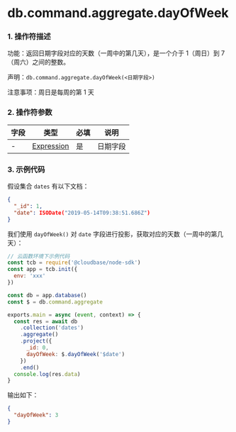 # db.command.aggregate.dayOfWeek

### 1. 操作符描述

功能：返回日期字段对应的天数（一周中的第几天），是一个介于 1（周日）到 7（周六）之间的整数。

声明：`db.command.aggregate.dayOfWeek(<日期字段>)`

注意事项：周日是每周的第 1 天

### 2. 操作符参数

| 字段 | 类型                           | 必填 | 说明     |
| ---- | ------------------------------ | ---- | -------- |
| -    | [Expression](../expression.md) | 是   | 日期字段 |

### 3. 示例代码

假设集合 `dates` 有以下文档：

```json
{
  "_id": 1,
  "date": ISODate("2019-05-14T09:38:51.686Z")
}
```

我们使用 `dayOfWeek()` 对 `date` 字段进行投影，获取对应的天数（一周中的第几天）：

```javascript
// 云函数环境下示例代码
const tcb = require('@cloudbase/node-sdk')
const app = tcb.init({
  env: 'xxx'
})

const db = app.database()
const $ = db.command.aggregate

exports.main = async (event, context) => {
  const res = await db
    .collection('dates')
    .aggregate()
    .project({
      _id: 0,
      dayOfWeek: $.dayOfWeek('$date')
    })
    .end()
  console.log(res.data)
}
```

输出如下：

```json
{
  "dayOfWeek": 3
}
```
